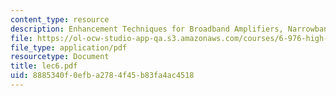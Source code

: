 ```yaml
---
content_type: resource
description: Enhancement Techniques for Broadband Amplifiers, Narrowband Amplifiers
file: https://ol-ocw-studio-app-qa.s3.amazonaws.com/courses/6-976-high-speed-communication-circuits-and-systems-spring-2003/8885340f0efba2784f45b83fa4ac4518_lec6.pdf
file_type: application/pdf
resourcetype: Document
title: lec6.pdf
uid: 8885340f-0efb-a278-4f45-b83fa4ac4518
---
```

